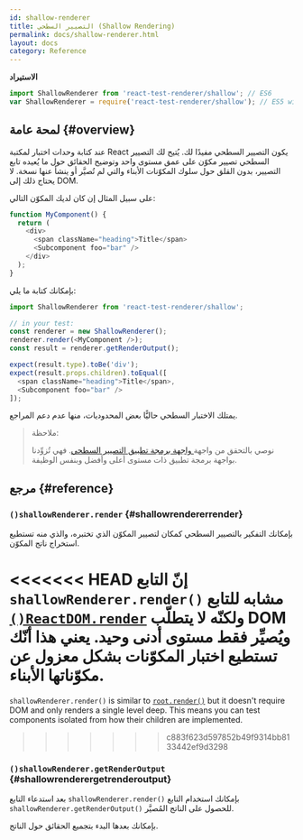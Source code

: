 ```yaml
---
id: shallow-renderer
title: التصيير السطحي (Shallow Rendering)
permalink: docs/shallow-renderer.html
layout: docs
category: Reference
---
```


**الاستيراد**

```javascript
import ShallowRenderer from 'react-test-renderer/shallow'; // ES6
var ShallowRenderer = require('react-test-renderer/shallow'); // ES5 with npm
```

## لمحة عامة {#overview}

عند كتابة وحدات اختبار لمكتبة React يكون التصيير السطحي مفيدًا لك. يُتيح لك التصيير السطحي تصيير مكوّن على عمق مستوى واحد وتوضيح الحقائق حول ما يُعيده تابع التصيير، بدون القلق حول سلوك المكوّنات الأبناء والتي لم تُصيَّر أو ينشأ عنها نسخة. لا يحتاج ذلك إلى DOM.

على سبيل المثال إن كان لديك المكوّن التالي:

```javascript
function MyComponent() {
  return (
    <div>
      <span className="heading">Title</span>
      <Subcomponent foo="bar" />
    </div>
  );
}
```

بإمكانك كتابة ما يلي:

```javascript
import ShallowRenderer from 'react-test-renderer/shallow';

// in your test:
const renderer = new ShallowRenderer();
renderer.render(<MyComponent />);
const result = renderer.getRenderOutput();

expect(result.type).toBe('div');
expect(result.props.children).toEqual([
  <span className="heading">Title</span>,
  <Subcomponent foo="bar" />
]);
```

يمتلك الاختبار السطحي حاليًّا بعض المحدوديات، منها عدم دعم المراجع.

> ملاحظة:
>
> نوصي بالتحقق من واجهة[ واجهة برمجة تطبيق التصيير السطحي](https://airbnb.io/enzyme/docs/api/shallow.html). فهي تُزوِّدنا بواجهة برمجة تطبيق ذات مستوى أعلى وأفضل وبنفس الوظيفة.

## مرجع {#reference}

### `()shallowRenderer.render` {#shallowrendererrender}

بإمكانك التفكير بالتصيير السطحي كمكان لتصيير المكوّن الذي تختبره، والذي منه تستطيع استخراج ناتج المكوّن.

<<<<<<< HEAD
إنّ التابع `shallowRenderer.render()` مشابه للتابع [`()ReactDOM.render`](/docs/react-dom.html#render) ولكنّه لا يتطلّب DOM ويُصيِّر فقط مستوى أدنى وحيد. يعني هذا أنّك تستطيع اختبار المكوّنات بشكل معزول عن مكوّناتها الأبناء.
=======
`shallowRenderer.render()` is similar to [`root.render()`](/docs/react-dom-client.html#createroot) but it doesn't require DOM and only renders a single level deep. This means you can test components isolated from how their children are implemented.
>>>>>>> c883f623d597852b49f9314bb8133442ef9d3298

### `()shallowRenderer.getRenderOutput` {#shallowrenderergetrenderoutput}

بعد استدعاء التابع `shallowRenderer.render()`‎ بإمكانك استخدام التابع `shallowRenderer.getRenderOutput()‎` للحصول على الناتج المُصيَّر.

بإمكانك بعدها البدء بتجميع الحقائق حول الناتج.

